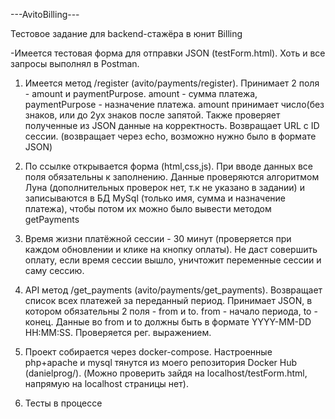 ---AvitoBilling---

Тестовое задание для backend-стажёра в юнит Billing

-Имеется тестовая форма для отправки JSON (testForm.html). Хоть и все запросы выполнял в Postman.

1) Имеется метод /register (avito/payments/register). Принимает 2 поля - amount и paymentPurpose.
amount - сумма платежа, paymentPurpose - назначение платежа. amount принимает число(без знаков, 
или до 2ух знаков после запятой. Также проверяет полученные из JSON данные на корректность.
Возвращает URL с ID сессии. (возвращает через echo, возможно нужно было в формате JSON)

2) По ссылке открывается форма (html,css,js). При вводе данных все поля обязательны к заполнению. Данные проверяются
алгоритмом Луна (дополнительных проверок нет, т.к не указано в задании) и записываются в БД MySql 
(только имя, сумма и назначение платежа), чтобы потом их можно было вывести методом getPayments

3) Время жизни платёжной сессии - 30 минут (проверяется при каждом обновлении и клике на кнопку оплаты).
Не даст совершить оплату, если время сессии вышло, уничтожит переменные сессии и саму сессию.

4) API метод /get_payments (avito/payments/get_payments). Возвращает список всех платежей за переданный период. Принимает JSON,
в котором обязательны 2 поля - from и to. from - начало периода, to - конец. Данные во from и to
должны быть в формате YYYY-MM-DD HH:MM:SS. Проверяется рег. выражением.

5) Проект собирается через docker-compose. Настроенные php+apache и mysql тянутся из моего репозитория
Docker Hub (danielprog/). (Можно проверить зайдя на localhost/testForm.html, напрямую на localhost страницы нет).

6) Тесты в процессе